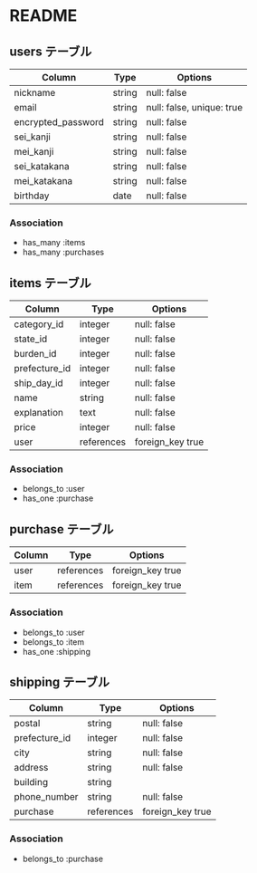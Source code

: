 # README
## users テーブル

| Column             | Type   | Options                   |
| -------------------| ------ | --------------------------|
| nickname           | string | null: false               |
| email              | string | null: false, unique: true |
| encrypted_password | string | null: false               |
| sei_kanji          | string | null: false               |
| mei_kanji          | string | null: false               |
| sei_katakana       | string | null: false               |
| mei_katakana       | string | null: false               |
| birthday           | date   | null: false               |

### Association
- has_many :items
- has_many :purchases

## items テーブル

| Column        | Type       | Options          |
| --------------| -----------| -----------------|
| category_id   | integer    | null: false      |
| state_id      | integer    | null: false      |
| burden_id     | integer    | null: false      |
| prefecture_id | integer    | null: false      |
| ship_day_id   | integer    | null: false      |
| name          | string     | null: false      |
| explanation   | text       | null: false      |
| price         | integer    | null: false      |
| user          | references | foreign_key true |

### Association
- belongs_to :user
- has_one :purchase

## purchase テーブル

| Column  | Type       | Options         |
| --------| -----------| ----------------|
| user    | references |foreign_key true |
| item    | references |foreign_key true |



### Association
- belongs_to :user
- belongs_to :item
- has_one :shipping

## shipping テーブル

| Column        | Type       | Options         |
| --------------| -----------| ----------------|
| postal        | string     | null: false     |
| prefecture_id | integer    | null: false     |
| city          | string     | null: false     |
| address       | string     | null: false     |
| building      | string     |                 |
| phone_number  | string     | null: false     |
| purchase      | references |foreign_key true |

### Association
- belongs_to :purchase